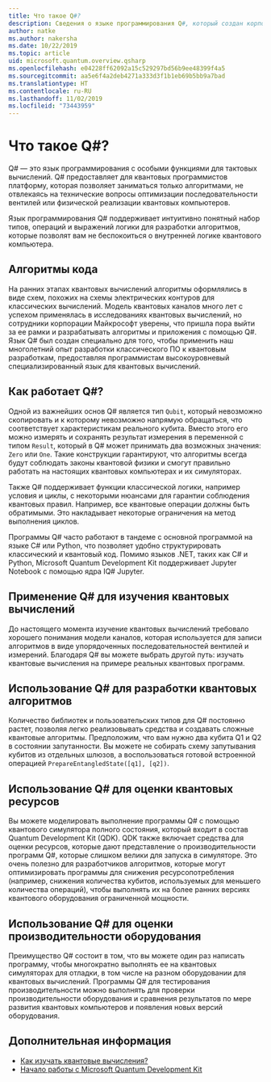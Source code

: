```yaml
---
title: Что такое Q#?
description: Сведения о языке программирования Q#, который создан корпорацией Майкрософт для разработки приложений для квантовых компьютеров
author: natke
ms.author: nakersha
ms.date: 10/22/2019
ms.topic: article
uid: microsoft.quantum.overview.qsharp
ms.openlocfilehash: e04228ff62092a15c529297bd56b9ee48399f4a5
ms.sourcegitcommit: aa5e6f4a2deb4271a333d3f1b1eb69b5bb9a7bad
ms.translationtype: HT
ms.contentlocale: ru-RU
ms.lasthandoff: 11/02/2019
ms.locfileid: "73443959"
---
```

# <a name="what-is-q"></a>Что такое Q#?

Q# — это язык программирования с особыми функциями для тактовых вычислений. Q# предоставляет для квантовых программистов платформу, которая позволяет заниматься только алгоритмами, не отвлекаясь на технические вопросы оптимизации последовательности вентилей или физической реализации квантовых компьютеров.

Язык программирования Q# поддерживает интуитивно понятный набор типов, операций и выражений логики для разработки алгоритмов, которые позволят вам не беспокоиться о внутренней логике квантового компьютера.

## <a name="code-algorithms"></a>Алгоритмы кода

На ранних этапах квантовых вычислений алгоритмы оформлялись в виде схем, похожих на схемы электрических контуров для классических вычислений.  Модель квантовых каналов много лет с успехом применялась в исследованиях квантовых вычислений, но сотрудники корпорации Майкрософт уверены, что пришла пора выйти за ее рамки и разрабатывать алгоритмы и приложения с помощью Q#. Язык Q# был создан специально для того, чтобы применить наш многолетний опыт разработки классического ПО к квантовым разработкам, предоставляя программистам высокоуровневый специализированный язык для квантовых вычислений.


## <a name="how-does-q-work"></a>Как работает Q#?

Одной из важнейших основ Q# является тип `Qubit`, который невозможно скопировать и к которому невозможно напрямую обращаться, что соответствует характеристикам реального кубита. Вместо этого его можно измерять и сохранять результат измерения в переменной с типом `Result`, который в Q# может принимать два возможных значения: `Zero` или `One`. Такие конструкции гарантируют, что алгоритмы всегда будут соблюдать законы квантовой физики и смогут правильно работать на настоящих квантовых компьютерах и их симуляторах.

Также Q# поддерживает функции классической логики, например условия и циклы, с некоторыми нюансами для гарантии соблюдения квантовых правил. Например, все квантовые операции должны быть обратимыми. Это накладывает некоторые ограничения на метод выполнения циклов.

Программы Q# часто работают в тандеме с основной программой на языке C# или Python, что позволяет удобно структурировать классический и квантовый код. Помимо языков .NET, таких как C# и Python, Microsoft Quantum Development Kit поддерживает Jupyter Notebook с помощью ядра IQ# Jupyter.

## <a name="use-q-to-learn-quantum-computing"></a>Применение Q# для изучения квантовых вычислений

До настоящего момента изучение квантовых вычислений требовало хорошего понимания модели каналов, которая используется для записи алгоритмов в виде упорядоченных последовательностей вентилей и измерений. Благодаря Q# вы можете выбрать другой путь: изучать квантовые вычисления на примере реальных квантовых программ.

## <a name="use-q-to-design-quantum-algorithms"></a>Использование Q# для разработки квантовых алгоритмов

Количество библиотек и пользовательских типов для Q# постоянно растет, позволяя легко реализовывать средства и создавать сложные квантовые алгоритмы. Предположим, что вам нужно два кубита Q1 и Q2 в состоянии запутанности. Вы можете не собирать схему запутывания кубитов из отдельных шлюзов, а воспользоваться готовой встроенной операцией `PrepareEntangledState([q1], [q2])`.

## <a name="use-q-to-estimate-quantum-resources"></a>Использование Q# для оценки квантовых ресурсов

Вы можете моделировать выполнение программы Q# с помощью квантового симулятора полного состояния, который входит в состав Quantum Development Kit (QDK).  QDK также включает средства для оценки ресурсов, которые дают представление о производительности программ Q#, которые слишком велики для запуска в симуляторе.  Это очень полезно для разработчиков алгоритмов, которые могут оптимизировать программы для снижения ресурсопотребления (например, снижения количества кубитов, используемых для меньшего количества операций), чтобы выполнять их на более ранних версиях квантового оборудования ограниченной мощности.   

## <a name="use-q-to-validate-hardware-performance"></a>Использование Q# для оценки производительности оборудования

Преимущество Q# состоит в том, что вы можете один раз написать программу, чтобы многократно выполнять ее на квантовых симуляторах для отладки, в том числе на разном оборудовании для квантовых вычислений.  Программы Q# для тестирования производительности можно выполнять для проверки производительности оборудования и сравнения результатов по мере развития квантовых компьютеров и появления новых версий оборудования.  

## <a name="next-steps"></a>Дополнительная информация

* [Как изучать квантовые вычисления?](xref:microsoft.quantum.overview.learn)
* [Начало работы с Microsoft Quantum Development Kit](xref:microsoft.quantum.welcome)
